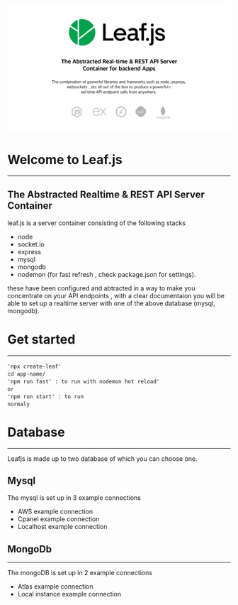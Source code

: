 ![image banner](./public/assets/banner.png)

# Welcome to Leaf.js
---
## The Abstracted Realtime & REST API Server Container
leaf.js is a server container consisting of the following stacks 
- node 
- socket.io
- express
- mysql
- mongodb
- nodemon (for fast refresh , check package.json for settings).

these have been configured and abtracted in a way to make you concentrate on your API endpoints , with a clear documentaion you will be able to set up a realtime server with one of the above database (mysql, mongodb).

# Get started 
---
<code>'npx create-leaf'</code><br/> 
<code>cd app-name/</code><br/>
<code>'npm run fast' : to run with nodemon hot reload'</code><br/>
<code>or</code><br/>
<code>'npm run start' : to run normaly</code><br/>

# Database
---
Leafjs is made up to two database of which you can choose one. 
## Mysql
The mysql is set up in 3 example connections
- AWS example connection 
- Cpanel example connection
- Localhost example connection

## MongoDb
---
The mongoDB is set up in 2 example connections
- Atlas example connection
- Local instance example connection

